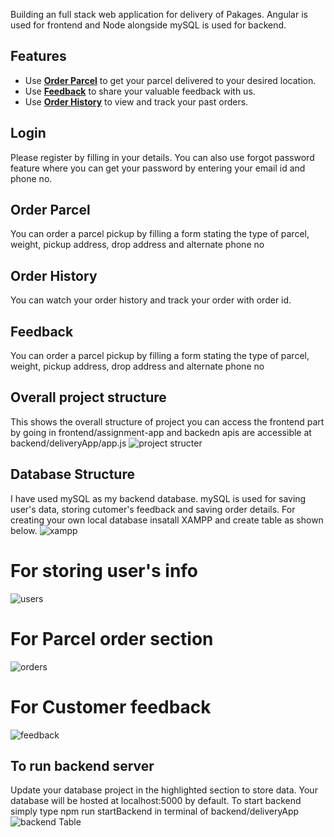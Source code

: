 Building an full stack web application for delivery of Pakages. Angular is used for frontend and Node alongside mySQL is used for backend. 

## Features

- Use [**Order Parcel**](#delivery) to get your parcel delivered to your desired location.
- Use [**Feedback**](#feedback) to share your valuable feedback with us. 
- Use [**Order History**](#feedback) to view and track your past orders.

<!-- ## Demo
You can view the demo and detailed description of the application by viewing the youtube video that I made for the same. 
Link - {https://www.youtube.com/watch?v=-q_-vSbUMpI} -->

## Login  
Please register by filling in your details. You can also use forgot password feature where you can get your password by entering your email id and phone no. 

## Order Parcel
You can order a parcel pickup by filling a form stating the type of parcel, weight, pickup address, drop address and alternate phone no

## Order History
You can watch your order history and track your order with order id. 

## Feedback
You can order a parcel pickup by filling a form stating the type of parcel, weight, pickup address, drop address and alternate phone no

## Overall project structure
This shows the overall structure of project you can access the frontend part by going in frontend/assignment-app and backedn apis are accessible at backend/deliveryApp/app.js
![project structer](https://user-images.githubusercontent.com/56435229/156176005-8f482499-5933-427f-a9da-56bcaeda21f8.png)

## Database Structure 
I have used mySQL as my backend database. mySQL is used for saving user's data, storing cutomer's feedback and saving order details. For creating your own local database insatall XAMPP and create table as shown below. 
![xampp](https://user-images.githubusercontent.com/56435229/156175116-c0dd7ddc-36c2-4721-bda3-a461c5c41a6e.png)

# For storing user's info 
![users](https://user-images.githubusercontent.com/56435229/156175093-14f0d561-9ae8-4b40-a545-4d9df7411352.png)

# For Parcel order section
![orders](https://user-images.githubusercontent.com/56435229/156175034-354bfe85-9ae9-49be-bfa3-f61c5fc163a4.png)

# For Customer feedback
![feedback](https://user-images.githubusercontent.com/56435229/156174949-eff746d3-8fde-46e9-b4e2-b8e4fe4b9ab9.png)

## To run backend server
Update your database project in the highlighted section to store data. Your database will be hosted at localhost:5000 by default. To start backend simply type npm run startBackend in terminal of backend/deliveryApp
![backend Table](https://user-images.githubusercontent.com/56435229/156174705-db251adb-6933-4496-b9be-afc33b7579e7.png)

